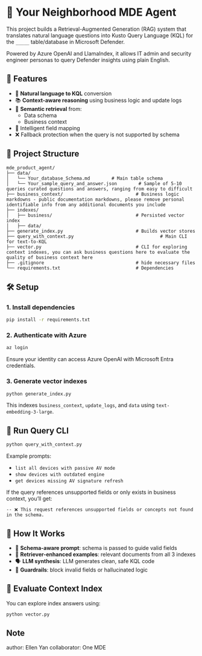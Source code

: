 # 💼 Your Neighborhood MDE Agent
This project builds a Retrieval-Augmented Generation (RAG) system that translates natural language questions into Kusto Query Language (KQL) for the `_____` table/database in Microsoft Defender.

Powered by Azure OpenAI and LlamaIndex, it allows IT admin and security engineer personas to query Defender insights using plain English.



## 🚀 Features

- 🔎 **Natural language to KQL** conversion
- 📚 **Context-aware reasoning** using business logic and update logs
- 🧠 **Semantic retrieval** from:
  - Data schema
  - Business context
- 🧼 Intelligent field mapping
- ❌ Fallback protection when the query is not supported by schema



## 📁 Project Structure

```
mde_product_agent/
├── data/
│   └── Your_database_Schema.md        # Main table schema
│   └── Your_sample_query_and_answer.json        # Sample of 5-10 queries curated questions and answers, ranging from easy to difficult
├── business_context/                           # Business logic markdowns - public documentation markdowns, please remove personal identifiable info from any additional documents you include
├── indexes/
│   ├── business/                               # Persisted vector index 
│   ├── data/
├── generate_index.py                           # Builds vector stores
├── query_with_context.py                                # Main CLI for text-to-KQL
├── vector.py                                   # CLI for exploring context indexes, you can ask business questions here to evaluate the quality of business context here
├── .gitignore                                  # hide necessary files
└── requirements.txt                            # Dependencies
```



## 🛠 Setup

### 1. Install dependencies
```bash
pip install -r requirements.txt
```

### 2. Authenticate with Azure
```bash
az login
```
Ensure your identity can access Azure OpenAI with Microsoft Entra credentials.

### 3. Generate vector indexes
```bash
python generate_index.py
```
This indexes `business_context`, `update_logs`, and `data` using `text-embedding-3-large`.



## 💬 Run Query CLI
```bash
python query_with_context.py
```
Example prompts:
- `list all devices with passive AV mode`
- `show devices with outdated engine`
- `get devices missing AV signature refresh`

If the query references unsupported fields or only exists in business context, you’ll get:
```
-- ❌ This request references unsupported fields or concepts not found in the schema.
```



## 🧠 How It Works

- 🧾 **Schema-aware prompt**: schema is passed to guide valid fields
- 🧩 **Retriever-enhanced examples**: relevant documents from all 3 indexes
- 🗣️ **LLM synthesis**: LLM generates clean, safe KQL code
- 🧱 **Guardrails**: block invalid fields or hallucinated logic



## 🧪 Evaluate Context Index

You can explore index answers using:
```bash
python vector.py
```





## Note
author: Ellen Yan
collaborator: One MDE
